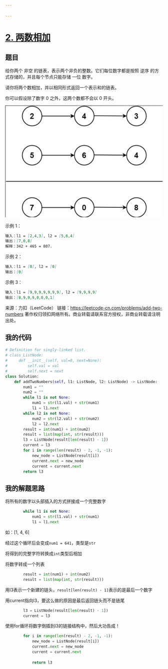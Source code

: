 ```yaml
---

---
```


# [2. 两数相加](https://leetcode-cn.com/problems/add-two-numbers/)

## 题目

给你两个 非空 的链表，表示两个非负的整数。它们每位数字都是按照 逆序 的方式存储的，并且每个节点只能存储 一位 数字。

请你将两个数相加，并以相同形式返回一个表示和的链表。

你可以假设除了数字 0 之外，这两个数都不会以 0 开头。

![image-20220322022341704](images/image-20220322022341704.png)

示例 1：

```markdown
输入：l1 = [2,4,3], l2 = [5,6,4]
输出：[7,0,8]
解释：342 + 465 = 807.
```

示例 2：

```markdown
输入：l1 = [0], l2 = [0]
输出：[0]
```

示例 3：

```markdown
输入：l1 = [9,9,9,9,9,9,9], l2 = [9,9,9,9]
输出：[8,9,9,9,0,0,0,1]
```

来源：力扣（LeetCode）
链接：https://leetcode-cn.com/problems/add-two-numbers
著作权归领扣网络所有。商业转载请联系官方授权，非商业转载请注明出处。

## 我的代码

```python
# Definition for singly-linked list.
# class ListNode:
#     def __init__(self, val=0, next=None):
#         self.val = val
#         self.next = next
class Solution:
    def addTwoNumbers(self, l1: ListNode, l2: ListNode) -> ListNode:
        num1 = ""
        num2 = ""
        while l1 is not None:
            num1 = str(l1.val) + str(num1)
            l1 = l1.next
        while l2 is not None:
            num2 = str(l2.val) + str(num2)
            l2 = l2.next
        result = int(num1) + int(num2)
        result = list(map(int, str(result)))
        l3 = ListNode(result[len(result) - 1])
        current = l3
        for i in range(len(result) - 2, -1, -1):
            new_node = ListNode(result[i])
            current.next = new_node
            current = current.next
        return l3
```

## 我的解题思路

将所有的数字以头部插入的方式拼接成一个完整数字

```python
        while l1 is not None:
            num1 = str(l1.val) + str(num1)
            l1 = l1.next
```

如：[1, 4, 6]

经过这个循环后会变成`num1 = 641`，类型是`str`



将得到的完整字符转换成`int`类型后相加

将数字转成一个列表

```python
        result = int(num1) + int(num2)
        result = list(map(int, str(result)))
```



用l3表示一个新建的链头，`result[len(result) - 1]`表示的是最后一个数字

用current指向l3，要这么做的原因是最后返回链头而不是链尾

```python
        l3 = ListNode(result[len(result) - 1])
        current = l3
```



使用for循环将数字倒插到l3的链接结构中，然后大功告成！

```python
        for i in range(len(result) - 2, -1, -1):
            new_node = ListNode(result[i])
            current.next = new_node
            current = current.next
            
            return l3
```